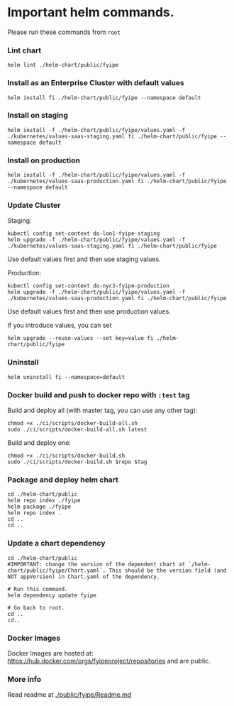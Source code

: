 # Important helm commands.

Please run these commands from `root`

### Lint chart

```
helm lint ./helm-chart/public/fyipe
```

### Install as an Enterprise Cluster with default values

```
helm install fi ./helm-chart/public/fyipe --namespace default
```

### Install on staging

```
helm install -f ./helm-chart/public/fyipe/values.yaml -f ./kubernetes/values-saas-staging.yaml fi ./helm-chart/public/fyipe --namespace default
```

### Install on production

```
helm install -f ./helm-chart/public/fyipe/values.yaml -f ./kubernetes/values-saas-production.yaml fi ./helm-chart/public/fyipe --namespace default
```

### Update Cluster

Staging:

```
kubectl config set-context do-lon1-fyipe-staging
helm upgrade -f ./helm-chart/public/fyipe/values.yaml -f ./kubernetes/values-saas-staging.yaml fi ./helm-chart/public/fyipe
```

Use default values first and then use staging values.

Production:

```
kubectl config set-context do-nyc3-fyipe-production
helm upgrade -f ./helm-chart/public/fyipe/values.yaml -f ./kubernetes/values-saas-production.yaml fi ./helm-chart/public/fyipe
```

Use default values first and then use production values.

If you introduce values, you can set

```
helm upgrade --reuse-values --set key=value fi ./helm-chart/public/fyipe
```

### Uninstall

```
helm uninstall fi --namespace=default
```

### Docker build and push to docker repo with `:test` tag

Build and deploy all (with master tag, you can use any other tag):

```
chmod +x ./ci/scripts/docker-build-all.sh
sudo ./ci/scripts/docker-build-all.sh latest
```

Build and deploy one:

```
chmod +x ./ci/scripts/docker-build.sh
sudo ./ci/scripts/docker-build.sh $repo $tag
```

### Package and deploy helm chart

```
cd ./helm-chart/public
helm repo index ./fyipe
helm package ./fyipe
helm repo index .
cd ..
cd ..
```

### Update a chart dependency

```
cd ./helm-chart/public
#IMPORTANT: change the version of the dependent chart at `/helm-chart/public/fyipe/Chart.yaml`. This should be the version field (and NOT appVersion) in Chart.yaml of the dependency.

# Run this command.
helm dependency update fyipe

# Go back to root.
cd ..
cd..
```

### Docker Images

Docker Images are hosted at: https://hub.docker.com/orgs/fyipeproject/repositories and are public.

### More info

Read readme at [./public/fyipe/Readme.md](./public/fyipe/Readme.md)
